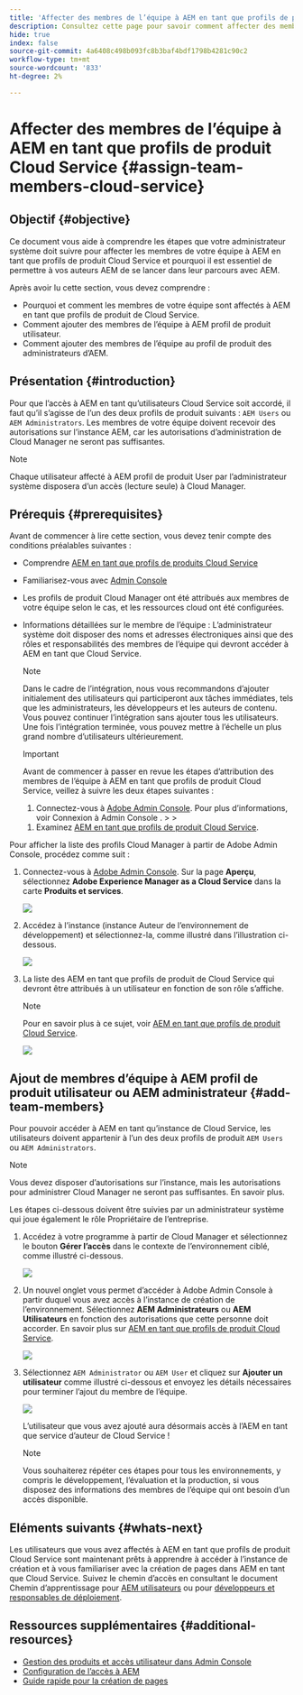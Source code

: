 ```yaml
---
title: 'Affecter des membres de l’équipe à AEM en tant que profils de produit Cloud Service '
description: Consultez cette page pour savoir comment affecter des membres de l’équipe à AEM en tant que profils de produit Cloud Service
hide: true
index: false
source-git-commit: 4a6408c498b093fc8b3baf4bdf1798b4281c90c2
workflow-type: tm+mt
source-wordcount: '833'
ht-degree: 2%

---
```



# Affecter des membres de l’équipe à AEM en tant que profils de produit Cloud Service {#assign-team-members-cloud-service}

## Objectif {#objective}

Ce document vous aide à comprendre les étapes que votre administrateur système doit suivre pour affecter les membres de votre équipe à AEM en tant que profils de produit Cloud Service et pourquoi il est essentiel de permettre à vos auteurs AEM de se lancer dans leur parcours avec AEM.

Après avoir lu cette section, vous devez comprendre :

* Pourquoi et comment les membres de votre équipe sont affectés à AEM en tant que profils de produit de Cloud Service.
* Comment ajouter des membres de l’équipe à AEM profil de produit utilisateur.
* Comment ajouter des membres de l’équipe au profil de produit des administrateurs d’AEM.


## Présentation {#introduction}

Pour que l’accès à AEM en tant qu’utilisateurs Cloud Service soit accordé, il faut qu’il s’agisse de l’un des deux profils de produit suivants :  `AEM Users` ou `AEM Administrators`. Les membres de votre équipe doivent recevoir des autorisations sur l’instance AEM, car les autorisations d’administration de Cloud Manager ne seront pas suffisantes.

>[!NOTE]
>Chaque utilisateur affecté à AEM profil de produit User par l’administrateur système disposera d’un accès (lecture seule) à Cloud Manager.

## Prérequis {#prerequisites}

Avant de commencer à lire cette section, vous devez tenir compte des conditions préalables suivantes :

* Comprendre [AEM en tant que profils de produits Cloud Service](https://experienceleague.adobe.com/docs/experience-manager-cloud-service/onboarding/onboarding-concepts/aem-cs-team-product-profiles.html?lang=en#aem-product-profiles)
* Familiarisez-vous avec [Admin Console](https://experienceleague.adobe.com/docs/experience-manager-cloud-service/onboarding/onboarding-concepts/admin-console.html?lang=en)
* Les profils de produit Cloud Manager ont été attribués aux membres de votre équipe selon le cas, et les ressources cloud ont été configurées.
* Informations détaillées sur le membre de l’équipe : L’administrateur système doit disposer des noms et adresses électroniques ainsi que des rôles et responsabilités des membres de l’équipe qui devront accéder à AEM en tant que Cloud Service.

   >[!NOTE]
   >Dans le cadre de l’intégration, nous vous recommandons d’ajouter initialement des utilisateurs qui participeront aux tâches immédiates, tels que les administrateurs, les développeurs et les auteurs de contenu. Vous pouvez continuer l’intégration sans ajouter tous les utilisateurs. Une fois l’intégration terminée, vous pouvez mettre à l’échelle un plus grand nombre d’utilisateurs ultérieurement.


   >[!IMPORTANT]
   >Avant de commencer à passer en revue les étapes d’attribution des membres de l’équipe à AEM en tant que profils de produit Cloud Service, veillez à suivre les deux étapes suivantes :
   >
   >1. Connectez-vous à [Adobe Admin Console](https://experienceleague.adobe.com/docs/experience-manager-cloud-service/onboarding/onboarding-concepts/admin-console.html?lang=en). Pour plus d’informations, voir Connexion à Admin Console .
      >
      >
   1. Examinez [AEM en tant que profils de produit Cloud Service](https://experienceleague.adobe.com/docs/experience-manager-cloud-service/onboarding/onboarding-concepts/aem-cs-team-product-profiles.html?lang=en#aem-product-profiles).


Pour afficher la liste des profils Cloud Manager à partir de Adobe Admin Console, procédez comme suit :

1. Connectez-vous à [Adobe Admin Console](https://adminconsole.adobe.com/). Sur la page **Aperçu**, sélectionnez **Adobe Experience Manager as a Cloud Service** dans la carte **Produits et services**.

   ![](/help/onboarding/onboarding-journey/assets/assign-team1.png)

1. Accédez à l’instance (instance Auteur de l’environnement de développement) et sélectionnez-la, comme illustré dans l’illustration ci-dessous.

   ![](/help/onboarding/onboarding-journey/assets/cloud-profiles-1.png)


1. La liste des AEM en tant que profils de produit de Cloud Service qui devront être attribués à un utilisateur en fonction de son rôle s’affiche.

   >[!NOTE]
   >Pour en savoir plus à ce sujet, voir [AEM en tant que profils de produit Cloud Service](https://experienceleague.adobe.com/docs/experience-manager-cloud-service/onboarding/onboarding-concepts/aem-cs-team-product-profiles.html?lang=en#aem-product-profiles).

   ![](/help/onboarding/onboarding-journey/assets/cloud-profiles-2.png)


## Ajout de membres d’équipe à AEM profil de produit utilisateur ou AEM administrateur {#add-team-members}

Pour pouvoir accéder à AEM en tant qu’instance de Cloud Service, les utilisateurs doivent appartenir à l’un des deux profils de produit `AEM Users` ou `AEM Administrators`.

>[!NOTE]
>Vous devez disposer d’autorisations sur l’instance, mais les autorisations pour administrer Cloud Manager ne seront pas suffisantes. En savoir plus.

Les étapes ci-dessous doivent être suivies par un administrateur système qui joue également le rôle Propriétaire de l’entreprise.

1. Accédez à votre programme à partir de Cloud Manager et sélectionnez le bouton **Gérer l’accès** dans le contexte de l’environnement ciblé, comme illustré ci-dessous.

   ![](/help/onboarding/onboarding-journey/assets/add-team1.png)

1. Un nouvel onglet vous permet d’accéder à Adobe Admin Console à partir duquel vous avez accès à l’instance de création de l’environnement. Sélectionnez **AEM Administrateurs** ou **AEM Utilisateurs** en fonction des autorisations que cette personne doit accorder. En savoir plus sur [AEM en tant que profils de produit Cloud Service](https://experienceleague.adobe.com/docs/experience-manager-cloud-service/onboarding/onboarding-concepts/aem-cs-team-product-profiles.html?lang=en#aem-product-profiles).

   ![](/help/onboarding/onboarding-journey/assets/add-team2.png)

1. Sélectionnez `AEM Administrator` ou `AEM User` et cliquez sur **Ajouter un utilisateur** comme illustré ci-dessous et envoyez les détails nécessaires pour terminer l’ajout du membre de l’équipe.

   ![](/help/onboarding/onboarding-journey/assets/add-team3.png)

   L’utilisateur que vous avez ajouté aura désormais accès à l’AEM en tant que service d’auteur de Cloud Service !

   >[!NOTE]
   >Vous souhaiterez répéter ces étapes pour tous les environnements, y compris le développement, l’évaluation et la production, si vous disposez des informations des membres de l’équipe qui ont besoin d’un accès disponible.


## Eléments suivants {#whats-next}

Les utilisateurs que vous avez affectés à AEM en tant que profils de produit Cloud Service sont maintenant prêts à apprendre à accéder à l’instance de création et à vous familiariser avec la création de pages dans AEM en tant que Cloud Service. Suivez le chemin d’accès en consultant le document Chemin d’apprentissage pour [AEM utilisateurs](/help/onboarding/onboarding-journey/learning-path-aem-users.md) ou pour [développeurs et responsables de déploiement](/help/onboarding/onboarding-journey/learning-path-developers-deploymentmanagers.md).

## Ressources supplémentaires {#additional-resources}

* [Gestion des produits et accès utilisateur dans Admin Console](https://experienceleague.adobe.com/docs/experience-manager-cloud-service/security/ims-support.html?lang=en#managing-products-and-user-access-in-admin-console)
* [Configuration de l’accès à AEM](https://experienceleague.adobe.com/docs/experience-manager-learn/cloud-service/accessing/walk-through.html?lang=en)
* [Guide rapide pour la création de pages](https://experienceleague.adobe.com/docs/experience-manager-cloud-service/sites/authoring/getting-started/quick-start.html?lang=en)